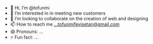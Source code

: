- 👋 Hi, I’m @tofunmi
- 👀 I’m interested in in meeting new customers
- 💞️ I’m looking to collaborate on the creation of web and designing
- 📫 How to reach me ...tofunmifeyisetan@gmail.com
- 😄 Pronouns: ...
- ⚡ Fun fact: ...

<!---
tofu-debug/tofu-debug is a ✨ special ✨ repository because its `README.md` (this file) appears on your GitHub profile.
You can click the Preview link to take a look at your changes.
--->
